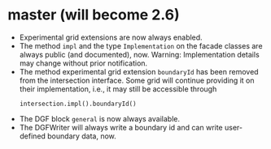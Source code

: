 # master (will become 2.6)

- Experimental grid extensions are now always enabled.
- The method `impl` and the type `Implementation` on the facade classes are
  always public (and documented), now.
  Warning: Implementation details may change without prior notification.
- The method experimental grid extension `boundaryId` has been removed from the
  intersection interface. Some grid will continue providing it on their
  implementation, i.e., it may still be accessible through
  ```
  intersection.impl().boundaryId()
  ```
- The DGF block `general` is now always available.
- The DGFWriter will always write a boundary id and can write user-defined
  boundary data, now.
